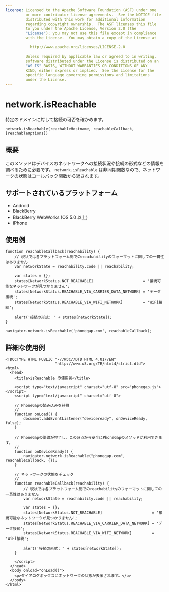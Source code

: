 ```yaml
---
license: Licensed to the Apache Software Foundation (ASF) under one
         or more contributor license agreements.  See the NOTICE file
         distributed with this work for additional information
         regarding copyright ownership.  The ASF licenses this file
         to you under the Apache License, Version 2.0 (the
         "License"); you may not use this file except in compliance
         with the License.  You may obtain a copy of the License at

           http://www.apache.org/licenses/LICENSE-2.0

         Unless required by applicable law or agreed to in writing,
         software distributed under the License is distributed on an
         "AS IS" BASIS, WITHOUT WARRANTIES OR CONDITIONS OF ANY
         KIND, either express or implied.  See the License for the
         specific language governing permissions and limitations
         under the License.
---
```


network.isReachable
===================

特定のドメインに対して接続の可否を確かめます。

    network.isReachable(reachableHostname, reachableCallback, [reachableOptions])

概要
-----------

このメソッドはデバイスのネットワークへの接続状況や接続の形式などの情報を調べるために必要です。 
`network.isReachable` は非同期関数なので、ネットワークの状態はコールバック関数から返されます。


サポートされているプラットフォーム
-------------------

- Android
- BlackBerry
- BlackBerry WebWorks (OS 5.0 以上)
- iPhone

使用例
-------------

    function reachableCallback(reachability) {
        // 現状では各プラットフォーム間でのreachabilityのフォーマットに関しての一貫性はありません
        var networkState = reachability.code || reachability;
        
        var states = {};
        states[NetworkStatus.NOT_REACHABLE]                      = '接続可能なネットワークが見つかりません';
        states[NetworkStatus.REACHABLE_VIA_CARRIER_DATA_NETWORK] = 'データ接続';
        states[NetworkStatus.REACHABLE_VIA_WIFI_NETWORK]         = 'WiFi接続';
    
        alert('接続の形式: ' + states[networkState]);
    }
    
    navigator.network.isReachable('phonegap.com', reachableCallback);


詳細な使用例
------------

    <!DOCTYPE HTML PUBLIC "-//W3C//DTD HTML 4.01//EN"
                          "http://www.w3.org/TR/html4/strict.dtd">
    <html>
      <head>
        <title>isReachable の使用例</title>
        
        <script type="text/javascript" charset="utf-8" src="phonegap.js"></script>
        <script type="text/javascript" charset="utf-8">
            
        // PhoneGapの読み込みを待機
        // 
        function onLoad() {
            document.addEventListener("deviceready", onDeviceReady, false);
        }
        
        // PhoneGapの準備が完了し、この時点から安全にPhoneGapのメソッドが利用できます。
        //
        function onDeviceReady() {
            navigator.network.isReachable("phonegap.com", reachableCallback, {});
        }
        
        // ネットワークの状態をチェック
        //
        function reachableCallback(reachability) {
            // 現状では各プラットフォーム間でのreachabilityのフォーマットに関しての一貫性はありません
            var networkState = reachability.code || reachability;
            
            var states = {};
            states[NetworkStatus.NOT_REACHABLE]                      = '接続可能なネットワークが見つかりません';
            states[NetworkStatus.REACHABLE_VIA_CARRIER_DATA_NETWORK] = 'データ接続';
            states[NetworkStatus.REACHABLE_VIA_WIFI_NETWORK]         = 'WiFi接続';
            
            alert('接続の形式: ' + states[networkState]);
        }
        
        </script>
      </head>
      <body onload="onLoad()">
        <p>ダイアログボックスにネットワークの状態が表示されます。</p>
      </body>
    </html>
